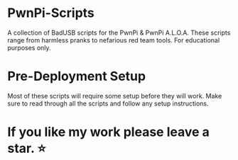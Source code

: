 # PwnPi-Scripts
A collection of BadUSB scripts for the PwnPi &amp; PwnPi A.L.O.A. These scripts range from harmless pranks to nefarious red team tools. For educational purposes only.

# Pre-Deployment Setup
Most of these scripts will require some setup before they will work.
Make sure to read through all the scripts and follow any setup instructions.

# If you like my work please leave a star. ⭐
